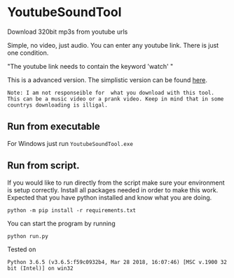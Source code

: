 # YoutubeSoundTool
Download 320bit mp3s from youtube urls

Simple, no video, just audio.
You can enter any youtube link. There is just one condition.

"The youtube link needs to contain the keyword 'watch' "

This is a advanced version. The simplistic version can be found [here](https://github.com/Annihilator708/YoutubeSoundTool/tree/poc).

```Note: I am not responseible for  what you download with this tool. This can be a music video or a prank video. Keep in mind that in some countrys downloading is illigal.``` 

## Run from executable
For Windows just run `YoutubeSoundTool.exe`

## Run from script.

If you would like to run directly from the script make sure your environment is setup correctly. 
Install all packages needed in order to make this work. Expected that you have python installed and know what you are doing. 

    
    python -m pip install -r requirements.txt
    
You can start the program by running

    python run.py
    
Tested on

    Python 3.6.5 (v3.6.5:f59c0932b4, Mar 28 2018, 16:07:46) [MSC v.1900 32 bit (Intel)] on win32
